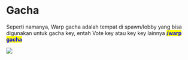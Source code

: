 # Gacha

Seperti namanya, Warp gacha adalah tempat di spawn/lobby yang bisa digunakan untuk gacha key, entah Vote key atau key key lainnya <mark style="color:blue;">**/warp gacha**</mark>

![](<../../../.gitbook/assets/2023-06-28\_13.31.41 (1).png>)
